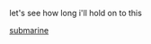 let's see how long i'll hold on to this

[submarine](https://nopeika.github.io/ascii/submarine.html)
